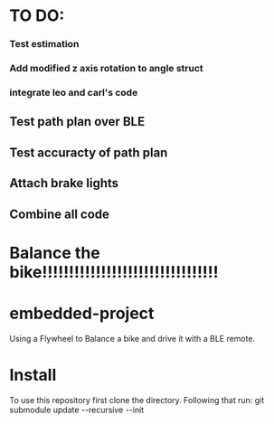 # TO DO:
### Test estimation
### Add modified z axis rotation to angle struct
### integrate leo and carl's code
## Test path plan over BLE
## Test accuracty of path plan 
## Attach brake lights 
## Combine all code 
# Balance the bike!!!!!!!!!!!!!!!!!!!!!!!!!!!!!!!!!
# embedded-project
Using a Flywheel to Balance a bike and drive it with a BLE remote.

# Install
To use this repository first clone the directory. Following that run:
git submodule update --recursive --init

